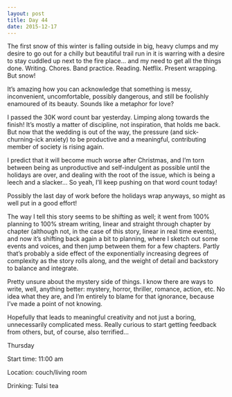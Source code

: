 ```yaml
---
layout: post
title: Day 44
date: 2015-12-17
---
```


The first snow of this winter is falling outside in big, heavy clumps and my desire to go out for a chilly but beautiful trail run in it is warring with a desire to stay cuddled up next to the fire place... and my need to get all the things done. Writing. Chores. Band practice. Reading. Netflix. Present wrapping. But snow!

It’s amazing how you can acknowledge that something is messy, inconvenient, uncomfortable, possibly dangerous, and still be foolishly enamoured of its beauty. Sounds like a metaphor for love?

I passed the 30K word count bar yesterday. Limping along towards the finish! It’s mostly a matter of discipline, not inspiration, that holds me back. But now that the wedding is out of the way, the pressure (and sick-churning-ick anxiety) to be productive and a meaningful, contributing member of society is rising again. 

I predict that it will become much worse after Christmas, and I’m torn between being as unproductive and self-indulgent as possible until the holidays are over, and dealing with the root of the issue, which is being a leech and a slacker… So yeah, I’ll keep pushing on that word count today! 

Possibly the last day of work before the holidays wrap anyways, so might as well put in a good effort! 

The way I tell this story seems to be shifting as well; it went from 100% planning to 100% stream writing, linear and straight through chapter by chapter (although not, in the case of this story, linear in real time events), and now it’s shifting back again a bit to planning, where I sketch out some events and voices, and then jump between them for a few chapters. Partly that’s probably a side effect of the exponentially increasing degrees of complexity as the story rolls along, and the weight of detail and backstory to balance and integrate. 

Pretty unsure about the mystery side of things. I know there are ways to write, well, anything better: mystery, horror, thriller, romance, action, etc. No idea what they are, and I’m entirely to blame for that ignorance, because I’ve made a point of not knowing. 

Hopefully that leads to meaningful creativity and not just a boring, unnecessarily complicated mess. Really curious to start getting feedback from others, but, of course, also terrified…


Thursday

Start time: 11:00 am

Location: couch/living room

Drinking: Tulsi tea
